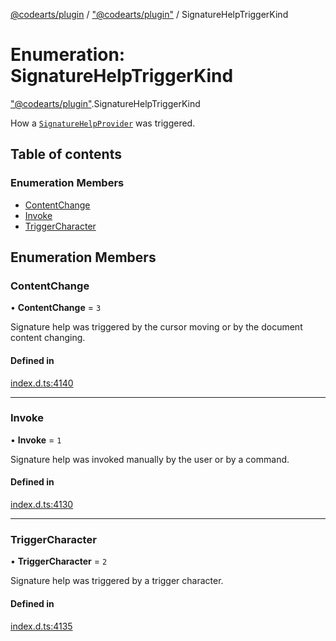 [@codearts/plugin](../README.md) / ["@codearts/plugin"](../modules/_codearts_plugin_.md) / SignatureHelpTriggerKind

# Enumeration: SignatureHelpTriggerKind

["@codearts/plugin"](../modules/_codearts_plugin_.md).SignatureHelpTriggerKind

How a [`SignatureHelpProvider`](../interfaces/codearts_plugin_.SignatureHelpProvider.md) was triggered.

## Table of contents

### Enumeration Members

- [ContentChange](codearts_plugin_.SignatureHelpTriggerKind.md#contentchange)
- [Invoke](codearts_plugin_.SignatureHelpTriggerKind.md#invoke)
- [TriggerCharacter](codearts_plugin_.SignatureHelpTriggerKind.md#triggercharacter)

## Enumeration Members

### ContentChange

• **ContentChange** = ``3``

Signature help was triggered by the cursor moving or by the document content changing.

#### Defined in

[index.d.ts:4140](https://github.com/xyz-fish/cloudide-plugin-api/blob/9927cd6/index.d.ts#L4140)

___

### Invoke

• **Invoke** = ``1``

Signature help was invoked manually by the user or by a command.

#### Defined in

[index.d.ts:4130](https://github.com/xyz-fish/cloudide-plugin-api/blob/9927cd6/index.d.ts#L4130)

___

### TriggerCharacter

• **TriggerCharacter** = ``2``

Signature help was triggered by a trigger character.

#### Defined in

[index.d.ts:4135](https://github.com/xyz-fish/cloudide-plugin-api/blob/9927cd6/index.d.ts#L4135)
